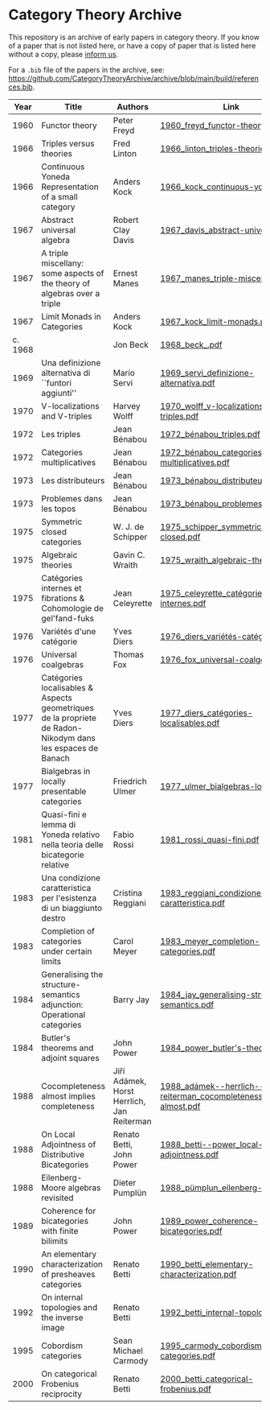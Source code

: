 # Category Theory Archive
This repository is an archive of early papers in category theory. If you know of a paper that is not listed here, or have a copy of paper that is listed here without a copy, please [inform us](https://github.com/CategoryTheoryArchive/archive/issues).

For a `.bib` file of the papers in the archive, see: https://github.com/CategoryTheoryArchive/archive/blob/main/build/references.bib.

| Year | Title | Authors | Link |
| --- | --- | --- | --- |
| 1960 | Functor theory | Peter Freyd | [1960_freyd_functor-theory.pdf](https://github.com/CategoryTheoryArchive/archive/blob/main/resources/1960_freyd_functor-theory.pdf) |
| 1966 | Triples versus theories | Fred Linton | [1966_linton_triples-theories.pdf](https://github.com/CategoryTheoryArchive/archive/blob/main/resources/1966_linton_triples-theories.pdf) |
| 1966 | Continuous Yoneda Representation of a small category | Anders Kock | [1966_kock_continuous-yoneda.pdf](https://github.com/CategoryTheoryArchive/archive/blob/main/resources/1966_kock_continuous-yoneda.pdf) |
| 1967 | Abstract universal algebra | Robert Clay Davis | [1967_davis_abstract-universal.pdf](https://github.com/CategoryTheoryArchive/archive/blob/main/resources/1967_davis_abstract-universal.pdf) |
| 1967 | A triple miscellany: some aspects of the theory of algebras over a triple | Ernest Manes | [1967_manes_triple-miscellany.pdf](https://github.com/CategoryTheoryArchive/archive/blob/main/resources/1967_manes_triple-miscellany.pdf) |
| 1967 | Limit Monads in Categories | Anders Kock | [1967_kock_limit-monads.pdf](https://github.com/CategoryTheoryArchive/archive/blob/main/resources/1967_kock_limit-monads.pdf) |
| c. 1968 |  | Jon Beck | [1968_beck_.pdf](https://github.com/CategoryTheoryArchive/archive/blob/main/resources/1968_beck_.pdf) |
| 1969 | Una definizione alternativa di ``funtori aggiunti'' | Mario Servi | [1969_servi_definizione-alternativa.pdf](https://github.com/CategoryTheoryArchive/archive/blob/main/resources/1969_servi_definizione-alternativa.pdf) |
| 1970 | V-localizations and V-triples | Harvey Wolff | [1970_wolff_v-localizations-v-triples.pdf](https://github.com/CategoryTheoryArchive/archive/blob/main/resources/1970_wolff_v-localizations-v-triples.pdf) |
| 1972 | Les triples | Jean Bénabou | [1972_bénabou_triples.pdf](https://github.com/CategoryTheoryArchive/archive/blob/main/resources/1972_bénabou_triples.pdf) |
| 1972 | Categories multiplicatives | Jean Bénabou | [1972_bénabou_categories-multiplicatives.pdf](https://github.com/CategoryTheoryArchive/archive/blob/main/resources/1972_bénabou_categories-multiplicatives.pdf) |
| 1973 | Les distributeurs | Jean Bénabou | [1973_bénabou_distributeurs.pdf](https://github.com/CategoryTheoryArchive/archive/blob/main/resources/1973_bénabou_distributeurs.pdf) |
| 1973 | Problemes dans les topos | Jean Bénabou | [1973_bénabou_problemes_topos.pdf](https://github.com/CategoryTheoryArchive/archive/blob/main/resources/1973_bénabou_problemes_topos.pdf) |
| 1975 | Symmetric closed categories | W. J. de Schipper | [1975_schipper_symmetric-closed.pdf](https://github.com/CategoryTheoryArchive/archive/blob/main/resources/1975_schipper_symmetric-closed.pdf) |
| 1975 | Algebraic theories | Gavin C. Wraith | [1975_wraith_algebraic-theories.pdf](https://github.com/CategoryTheoryArchive/archive/blob/main/resources/1975_wraith_algebraic-theories.pdf) |
| 1975 | Catégories internes et fibrations & Cohomologie de gel'fand-fuks | Jean Celeyrette | [1975_celeyrette_catégories-internes.pdf](https://github.com/CategoryTheoryArchive/archive/blob/main/resources/1975_celeyrette_catégories-internes.pdf) |
| 1976 | Variétés d'une catégorie | Yves Diers | [1976_diers_variétés-catégorie.pdf](https://github.com/CategoryTheoryArchive/archive/blob/main/resources/1976_diers_variétés-catégorie.pdf) |
| 1976 | Universal coalgebras | Thomas Fox | [1976_fox_universal-coalgebras.pdf](https://github.com/CategoryTheoryArchive/archive/blob/main/resources/1976_fox_universal-coalgebras.pdf) |
| 1977 | Catégories localisables & Aspects geometriques de la propriete de Radon-Nikodym dans les espaces de Banach | Yves Diers | [1977_diers_catégories-localisables.pdf](https://github.com/CategoryTheoryArchive/archive/blob/main/resources/1977_diers_catégories-localisables.pdf) |
| 1977 | Bialgebras in locally presentable categories | Friedrich Ulmer | [1977_ulmer_bialgebras-locally.pdf](https://github.com/CategoryTheoryArchive/archive/blob/main/resources/1977_ulmer_bialgebras-locally.pdf) |
| 1981 | Quasi-fini e lemma di Yoneda relativo nella teoria delle bicategorie relative | Fabio Rossi | [1981_rossi_quasi-fini.pdf](https://github.com/CategoryTheoryArchive/archive/blob/main/resources/1981_rossi_quasi-fini.pdf) |
| 1983 | Una condizione caratteristica per l'esistenza di un biaggiunto destro | Cristina Reggiani | [1983_reggiani_condizione-caratteristica.pdf](https://github.com/CategoryTheoryArchive/archive/blob/main/resources/1983_reggiani_condizione-caratteristica.pdf) |
| 1983 | Completion of categories under certain limits | Carol Meyer | [1983_meyer_completion-categories.pdf](https://github.com/CategoryTheoryArchive/archive/blob/main/resources/1983_meyer_completion-categories.pdf) |
| 1984 | Generalising the structure-semantics adjunction: Operational categories | Barry Jay | [1984_jay_generalising-structure-semantics.pdf](https://github.com/CategoryTheoryArchive/archive/blob/main/resources/1984_jay_generalising-structure-semantics.pdf) |
| 1984 | Butler's theorems and adjoint squares | John Power | [1984_power_butler's-theorems.pdf](https://github.com/CategoryTheoryArchive/archive/blob/main/resources/1984_power_butler's-theorems.pdf) |
| 1988 | Cocompleteness almost implies completeness | Jiří Adámek, Horst Herrlich, Jan Reiterman | [1988_adámek--herrlich--reiterman_cocompleteness-almost.pdf](https://github.com/CategoryTheoryArchive/archive/blob/main/resources/1988_adámek--herrlich--reiterman_cocompleteness-almost.pdf) |
| 1988 | On Local Adjointness of Distributive Bicategories | Renato Betti, John Power | [1988_betti--power_local-adjointness.pdf](https://github.com/CategoryTheoryArchive/archive/blob/main/resources/1988_betti--power_local-adjointness.pdf) |
| 1988 | Eilenberg-Moore algebras revisited | Dieter Pumplün | [1988_pümplun_eilenberg-moore.pdf](https://github.com/CategoryTheoryArchive/archive/blob/main/resources/1988_pümplun_eilenberg-moore.pdf) |
| 1989 | Coherence for bicategories with finite bilimits | John Power | [1989_power_coherence-bicategories.pdf](https://github.com/CategoryTheoryArchive/archive/blob/main/resources/1989_power_coherence-bicategories.pdf) |
| 1990 | An elementary characterization of presheaves categories | Renato Betti | [1990_betti_elementary-characterization.pdf](https://github.com/CategoryTheoryArchive/archive/blob/main/resources/1990_betti_elementary-characterization.pdf) |
| 1992 | On internal topologies and the inverse image | Renato Betti | [1992_betti_internal-topologies.pdf](https://github.com/CategoryTheoryArchive/archive/blob/main/resources/1992_betti_internal-topologies.pdf) |
| 1995 | Cobordism categories | Sean Michael Carmody | [1995_carmody_cobordism-categories.pdf](https://github.com/CategoryTheoryArchive/archive/blob/main/resources/1995_carmody_cobordism-categories.pdf) |
| 2000 | On categorical Frobenius reciprocity | Renato Betti | [2000_betti_categorical-frobenius.pdf](https://github.com/CategoryTheoryArchive/archive/blob/main/resources/2000_betti_categorical-frobenius.pdf) |
